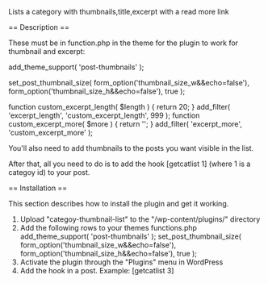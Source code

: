 
Lists a category with thumbnails,title,excerpt with a read more link

== Description ==

These must be in function.php in the theme for the plugin to work for thumbnail and excerpt:

add_theme_support( 'post-thumbnails' );

set_post_thumbnail_size( form_option('thumbnail_size_w&&echo=false'), form_option('thumbnail_size_h&&echo=false'), true );

function custom_excerpt_length( $length ) {
	return 20;
}
add_filter( 'excerpt_length', 'custom_excerpt_length', 999 );
function custom_excerpt_more( $more ) {
	return '';
}
add_filter( 'excerpt_more', 'custom_excerpt_more' );

You'll also need to add thumbnails to the posts you want visible in the list.


After that, all you need to do is to add the hook [getcatlist 1] (where 1 is a categoy id) to your post.

== Installation ==

This section describes how to install the plugin and get it working.

1. Upload "categoy-thumbnail-list" to the "/wp-content/plugins/" directory
2. Add the following rows to your themes functions.php
add_theme_support( 'post-thumbnails' );
set_post_thumbnail_size( form_option('thumbnail_size_w&&echo=false'), form_option('thumbnail_size_h&&echo=false'), true );
3. Activate the plugin through the "Plugins" menu in WordPress
4. Add the hook in a post. Example: [getcatlist 3]




